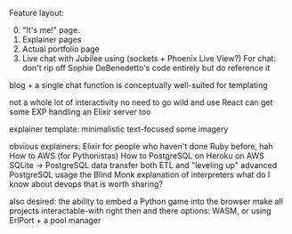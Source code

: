 Feature layout:

0) "It's me!" page.
1) Explainer pages
2) Actual portfolio page
3) Live chat with Jubilee using (sockets + Phoenix Live View?)
    For chat: don't rip off Sophie DeBenedetto's code entirely
    but do reference it

blog + a single chat function is conceptually well-suited for templating

not a whole lot of interactivity
no need to go wild and use React
can get some EXP handling an Elixir server too


explainer template:
 minimalistic
 text-focused
 some imagery

obvious explainers:
  Elixir for people who haven't done Ruby before, hah
  How to AWS (for Pythonistas)
  How to PostgreSQL
    on Heroku
    on AWS
    SQLite -> PostgreSQL data transfer
      both ETL and "leveling up"
    advanced PostgreSQL usage
  the Blind Monk explanation of interpreters
  what do I know about devops that is worth sharing?

also desired:
  the ability to embed a Python game into the browser
  make all projects interactable-with right then and there
  options: WASM, or using ErlPort + a pool manager